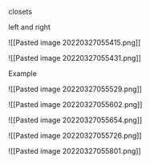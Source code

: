 closets 

left and right

![[Pasted image 20220327055415.png]]


![[Pasted image 20220327055431.png]]


Example

![[Pasted image 20220327055529.png]]

![[Pasted image 20220327055602.png]]


![[Pasted image 20220327055654.png]]


![[Pasted image 20220327055726.png]]


![[Pasted image 20220327055801.png]]


